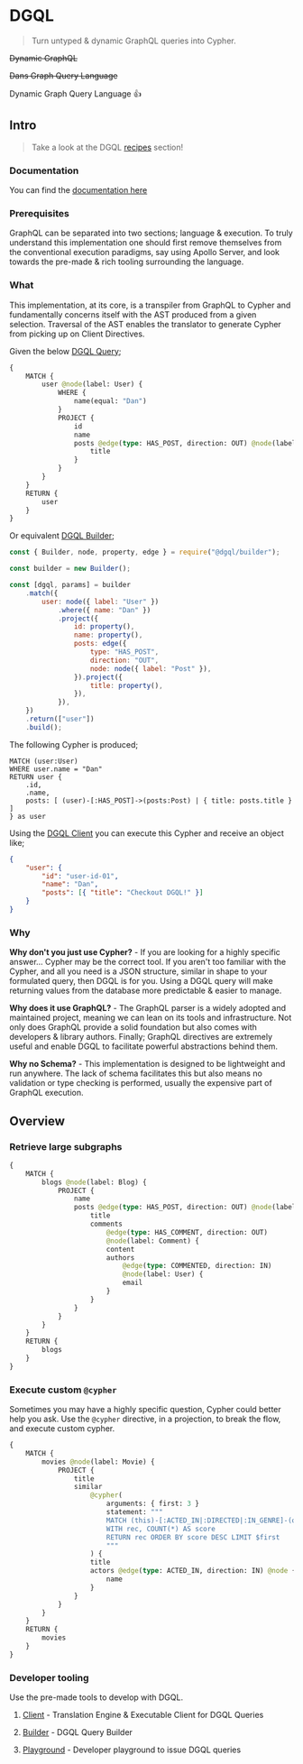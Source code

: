 # DGQL

> Turn untyped & dynamic GraphQL queries into Cypher.

~~Dynamic GraphQL~~

~~Dans Graph Query Language~~

Dynamic Graph Query Language 👍

## Intro

> Take a look at the DGQL [recipes](https://github.com/danstarns/dgql/tree/main/misc/recipes) section!

### Documentation

You can find the [documentation here](https://github.com/danstarns/DGQL/blob/main/docs/index.md)

### Prerequisites

GraphQL can be separated into two sections; language & execution. To truly understand this implementation one should first remove themselves from the conventional execution paradigms, say using Apollo Server, and look towards the pre-made & rich tooling surrounding the language.

### What

This implementation, at its core, is a transpiler from GraphQL to Cypher and fundamentally concerns itself with the AST produced from a given selection. Traversal of the AST enables the translator to generate Cypher from picking up on Client Directives.

Given the below [DGQL Query]();

```graphql
{
    MATCH {
        user @node(label: User) {
            WHERE {
                name(equal: "Dan")
            }
            PROJECT {
                id
                name
                posts @edge(type: HAS_POST, direction: OUT) @node(label: Post) {
                    title
                }
            }
        }
    }
    RETURN {
        user
    }
}
```

Or equivalent [DGQL Builder](./packages/builder);

```js
const { Builder, node, property, edge } = require("@dgql/builder");

const builder = new Builder();

const [dgql, params] = builder
    .match({
        user: node({ label: "User" })
            .where({ name: "Dan" })
            .project({
                id: property(),
                name: property(),
                posts: edge({
                    type: "HAS_POST",
                    direction: "OUT",
                    node: node({ label: "Post" }),
                }).project({
                    title: property(),
                }),
            }),
    })
    .return(["user"])
    .build();
```

The following Cypher is produced;

```cypher
MATCH (user:User)
WHERE user.name = "Dan"
RETURN user {
    .id,
    .name,
    posts: [ (user)-[:HAS_POST]->(posts:Post) | { title: posts.title } ]
} as user
```

Using the [DGQL Client](https://github.com/danstarns/dgql/tree/main/packages/client) you can execute this Cypher and receive an object like;

```json
{
    "user": {
        "id": "user-id-01",
        "name": "Dan",
        "posts": [{ "title": "Checkout DGQL!" }]
    }
}
```

### Why

**Why don't you just use Cypher?** - If you are looking for a highly specific answer... Cypher may be the correct tool. If you aren't too familiar with the Cypher, and all you need is a JSON structure, similar in shape to your formulated query, then DGQL is for you. Using a DGQL query will make returning values from the database more predictable & easier to manage.

**Why does it use GraphQL?** - The GraphQL parser is a widely adopted and maintained project, meaning we can lean on its tools and infrastructure. Not only does GraphQL provide a solid foundation but also comes with developers & library authors. Finally; GraphQL directives are extremely useful and enable DGQL to facilitate powerful abstractions behind them.

**Why no Schema?** - This implementation is designed to be lightweight and run anywhere. The lack of schema facilitates this but also means no validation or type checking is performed, usually the expensive part of GraphQL execution.

## Overview

### Retrieve large subgraphs

```graphql
{
    MATCH {
        blogs @node(label: Blog) {
            PROJECT {
                name
                posts @edge(type: HAS_POST, direction: OUT) @node(label: Post) {
                    title
                    comments
                        @edge(type: HAS_COMMENT, direction: OUT)
                        @node(label: Comment) {
                        content
                        authors
                            @edge(type: COMMENTED, direction: IN)
                            @node(label: User) {
                            email
                        }
                    }
                }
            }
        }
    }
    RETURN {
        blogs
    }
}
```

### Execute custom `@cypher`

Sometimes you may have a highly specific question, Cypher could better help you ask. Use the `@cypher` directive, in a projection, to break the flow, and execute custom cypher.

```graphql
{
    MATCH {
        movies @node(label: Movie) {
            PROJECT {
                title
                similar
                    @cypher(
                        arguments: { first: 3 }
                        statement: """
                        MATCH (this)-[:ACTED_IN|:DIRECTED|:IN_GENRE]-(overlap)-[:ACTED_IN|:DIRECTED|:IN_GENRE]-(rec:Movie)
                        WITH rec, COUNT(*) AS score
                        RETURN rec ORDER BY score DESC LIMIT $first
                        """
                    ) {
                    title
                    actors @edge(type: ACTED_IN, direction: IN) @node {
                        name
                    }
                }
            }
        }
    }
    RETURN {
        movies
    }
}
```

### Developer tooling

Use the pre-made tools to develop with DGQL.

1. [Client](https://github.com/danstarns/dgql/tree/main/packages/client) - Translation Engine & Executable Client for DGQL Queries

2. [Builder](https://github.com/danstarns/dgql/tree/main/packages/builder) - DGQL Query Builder

3. [Playground](https://github.com/danstarns/dgql/tree/main/packages/playground) - Developer playground to issue DGQL queries
